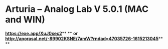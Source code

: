 # **Arturia – Analog Lab V 5.0.1 (MAC and WIN)**
**https://exe.app/XuJ0xec2****
**
**or**
**http://aporasal.net/-89902KSNE/7amW?rndad=47035726-1615213045****
**
